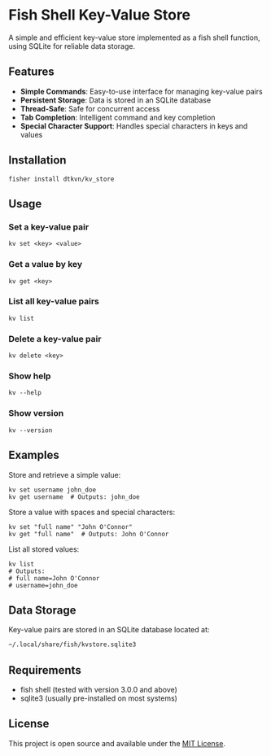 # Fish Shell Key-Value Store

A simple and efficient key-value store implemented as a fish shell function, using SQLite for reliable data storage.

## Features

- **Simple Commands**: Easy-to-use interface for managing key-value pairs
- **Persistent Storage**: Data is stored in an SQLite database
- **Thread-Safe**: Safe for concurrent access
- **Tab Completion**: Intelligent command and key completion
- **Special Character Support**: Handles special characters in keys and values

## Installation

```shell
fisher install dtkvn/kv_store
```

## Usage

### Set a key-value pair

```fish
kv set <key> <value>
```

### Get a value by key

```fish
kv get <key>
```

### List all key-value pairs

```fish
kv list
```

### Delete a key-value pair

```fish
kv delete <key>
```

### Show help

```fish
kv --help
```

### Show version

```fish
kv --version
```

## Examples

Store and retrieve a simple value:

```fish
kv set username john_doe
kv get username  # Outputs: john_doe
```

Store a value with spaces and special characters:

```fish
kv set "full name" "John O'Connor"
kv get "full name"  # Outputs: John O'Connor
```

List all stored values:

```fish
kv list
# Outputs:
# full name=John O'Connor
# username=john_doe
```

## Data Storage

Key-value pairs are stored in an SQLite database located at:

```bash
~/.local/share/fish/kvstore.sqlite3
```

## Requirements

- fish shell (tested with version 3.0.0 and above)
- sqlite3 (usually pre-installed on most systems)

## License

This project is open source and available under the [MIT License](LICENSE).
